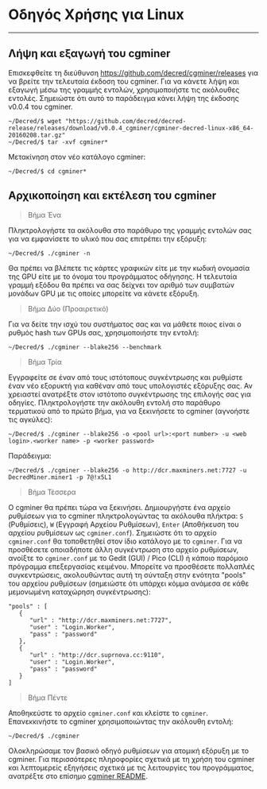 # <i class="fa fa-linux"></i> Οδηγός Χρήσης για Linux

---

## <i class="fa fa-download"></i> Λήψη και εξαγωγή του cgminer

Επισκεφθείτε τη διεύθυνση https://github.com/decred/cgminer/releases για να βρείτε την τελευταία έκδοση του cgminer. Για να κάνετε λήψη και εξαγωγή μέσω της γραμμής εντολών, χρησιμοποιήστε τις ακόλουθες εντολές. Σημειώστε ότι αυτό το παράδειγμα κάνει λήψη της έκδοσης v0.0.4 του cgminer.

```no-highlight
~/Decred/$ wget "https://github.com/decred/decred-release/releases/download/v0.0.4_cgminer/cgminer-decred-linux-x86_64-20160208.tar.gz"
~/Decred/$ tar -xvf cgminer*
```

Μετακίνηση στον νέο κατάλογο cgminer:

```
~/Decred/$ cd cgminer*
```

## <i class="fa fa-play-circle"></i> Αρχικοποίηση και εκτέλεση του cgminer

> Βήμα Ένα

Πληκτρολογήστε τα ακόλουθα στο παράθυρο της γραμμής εντολών σας για να εμφανίσετε το υλικό που σας επιτρέπει την εξόρυξη:

```no-highlight
~/Decred/$ ./cgminer -n
```

Θα πρέπει να βλέπετε τις κάρτες γραφικών είτε με την κωδική ονομασία της GPU είτε με το όνομα του προγράμματος οδήγησης. Η τελευταία γραμμή εξόδου θα πρέπει να σας δείχνει τον αριθμό των συμβατών μονάδων GPU με τις οποίες μπορείτε να κάνετε εξόρυξη.

> Βήμα Δύο (Προαιρετικό)

Για να δείτε την ισχύ του συστήματος σας και να μάθετε ποιος είναι ο ρυθμός hash των GPUs σας, χρησιμοποιήστε την εντολή:

```no-highlight
~/Decred/$ ./cgminer --blake256 --benchmark
```

> Βήμα Τρία

Εγγραφείτε σε έναν από τους ιστότοπους συγκέντρωσης και ρυθμίστε έναν νέο εξορυκτή για καθέναν από τους υπολογιστές εξόρυξης σας. Αν χρειαστεί ανατρέξτε στον ιστότοπο συγκέντρωσης της επιλογής σας για οδηγίες. Πληκτρολογήστε την ακόλουθη εντολή στο παράθυρο τερματικού από το πρώτο βήμα, για να ξεκινήσετε το cgminer (αγνοήστε τις αγκύλες):

```no-highlight
~/Decred/$ ./cgminer --blake256 -o <pool url>:<port number> -u <web login>.<worker name> -p <worker password>
```

Παράδειγμα:

```no-highlight
~/Decred/$ ./cgminer --blake256 -o http://dcr.maxminers.net:7727 -u DecredMiner.miner1 -p 7@!x5L1
```

> Βήμα Τέσσερα

Ο cgminer θα πρέπει τώρα να ξεκινήσει. Δημιουργήστε ένα αρχείο ρυθμίσεων για το cgminer πληκτρολογώντας τα ακόλουθα πλήκτρα: `S` (Ρυθμίσεις), `W` (Εγγραφή Αρχείου Ρυθμίσεων), `Enter` (Αποθήκευση του αρχείου ρυθμίσεων ως `cgminer.conf`). Σημειώστε ότι το αρχείο `cgminer.conf` θα τοποθετηθεί στον ίδιο κατάλογο με το `cgminer`. Για να προσθέσετε οποιαδήποτε άλλη συγκέντρωση στο αρχείο ρυθμίσεων, ανοίξτε το `cgminer.conf` με το Gedit (GUI) / Pico (CLI) ή κάποιο παρόμοιο πρόγραμμα επεξεργασίας κειμένου. Μπορείτε να προσθέσετε πολλαπλές συγκεντρώσεις, ακολουθώντας αυτή τη σύνταξη στην ενότητα "pools" του αρχείου ρυθμίσεων (σημειώστε ότι υπάρχει κόμμα ανάμεσα σε κάθε μεμονωμένη καταχώρηση συγκέντρωσης):

```no-highlight
"pools" : [
   {
      "url" : "http://dcr.maxminers.net:7727",
      "user" : "Login.Worker",
      "pass" : "password"
   },
   {
      "url" : "http://dcr.suprnova.cc:9110",
      "user" : "Login.Worker",
      "pass" : "password"
   }
]
```

> Βήμα Πέντε

Αποθηκεύστε το αρχείο `cgminer.conf` και κλείστε το `cgminer`. Επανεκκινήστε το cgminer χρησιμοποιώντας την ακόλουθη εντολή:

```no-highlight
~/Decred/$ ./cgminer
```

Ολοκληρώσαμε τον βασικό οδηγό ρυθμίσεων για ατομική εξόρυξη με το cgminer. Για περισσότερες πληροφορίες σχετικά με τη χρήση του cgminer και λεπτομερείς εξηγήσεις σχετικά με τις λειτουργίες του προγράμματος, ανατρέξτε στο επίσημο [cgminer README](https://github.com/decred/cgminer/blob/3.7/README).
